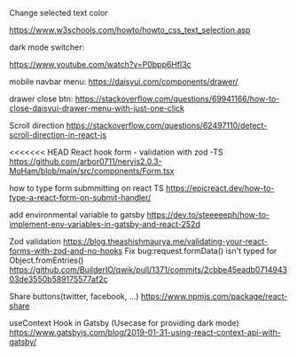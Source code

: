 Change selected text color

https://www.w3schools.com/howto/howto_css_text_selection.asp

dark mode switcher:

https://www.youtube.com/watch?v=P0bpp6Hfl3c

mobile navbar menu:
https://daisyui.com/components/drawer/

drawer close btn:
https://stackoverflow.com/questions/69941166/how-to-close-daisyui-drawer-menu-with-just-one-click

Scroll direction
https://stackoverflow.com/questions/62497110/detect-scroll-direction-in-react-js

<<<<<<< HEAD
React hook form - validation with zod -TS
https://github.com/arbor0711/nervis2.0.3-MoHam/blob/main/src/components/Form.tsx

how to type form submmitting on react TS
https://epicreact.dev/how-to-type-a-react-form-on-submit-handler/

add environmental variable to gatsby
https://dev.to/steeeeeph/how-to-implement-env-variables-in-gatsby-and-react-252d

Zod validation
https://blog.theashishmaurya.me/validating-your-react-forms-with-zod-and-no-hooks
Fix bug:request.formData() isn't typed for Object.fromEntries()
https://github.com/BuilderIO/qwik/pull/1371/commits/2cbbe45eadb071494303de3550b589175577af2c

Share buttons(twitter, facebook, ...)
https://www.npmjs.com/package/react-share

useContext Hook in Gatsby
(Usecase for providing dark mode)
https://www.gatsbyjs.com/blog/2019-01-31-using-react-context-api-with-gatsby/
